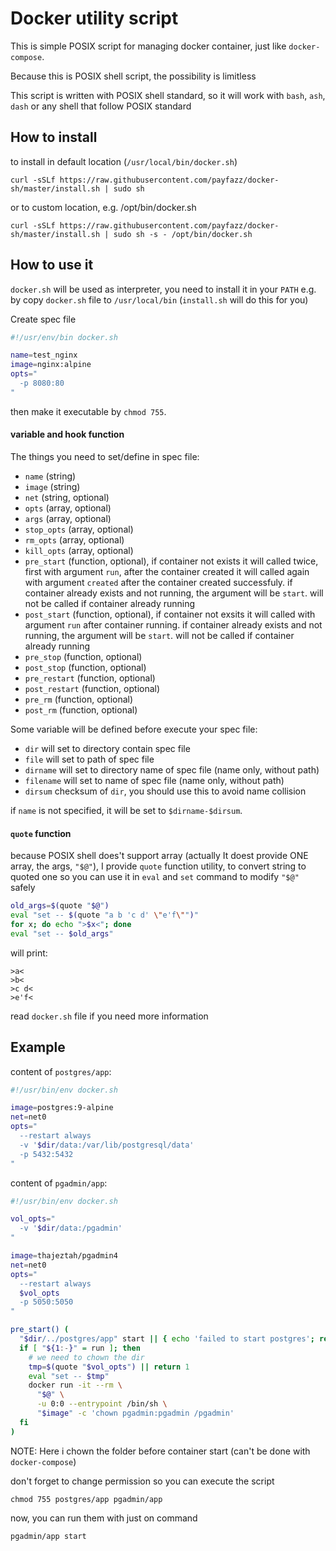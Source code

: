 # Docker utility script

This is simple POSIX script for managing docker container, just like `docker-compose`.

Because this is POSIX shell script, the possibility is limitless

This script is written with POSIX shell standard, so it will work with `bash`, `ash`, `dash` or any shell that follow POSIX standard

## How to install

to install in default location (`/usr/local/bin/docker.sh`)

    curl -sSLf https://raw.githubusercontent.com/payfazz/docker-sh/master/install.sh | sudo sh

or to custom location, e.g. /opt/bin/docker.sh

    curl -sSLf https://raw.githubusercontent.com/payfazz/docker-sh/master/install.sh | sudo sh -s - /opt/bin/docker.sh


## How to use it
`docker.sh` will be used as interpreter, you need to install it in your `PATH` e.g. by copy `docker.sh` file to `/usr/local/bin` (`install.sh` will do this for you)

Create spec file
```sh
#!/usr/env/bin docker.sh

name=test_nginx
image=nginx:alpine
opts="
  -p 8080:80
"
```

then make it executable by `chmod 755`.

#### variable and hook function
The things you need to set/define in spec file:

- `name` (string)
- `image` (string)
- `net` (string, optional)
- `opts` (array, optional)
- `args` (array, optional)
- `stop_opts` (array, optional)
- `rm_opts` (array, optional)
- `kill_opts` (array, optional)
- `pre_start` (function, optional), if container not exists it will called twice, first with argument `run`, after the container created it will called again with argument `created` after the container created successfuly. if container already exists and not running, the argument will be `start`. will not be called if container already running
- `post_start` (function, optional), if container not exsits it will called with argument `run` after container running. if container already exists and not running, the argument will be `start`. will not be called if container already running
- `pre_stop` (function, optional)
- `post_stop` (function, optional)
- `pre_restart` (function, optional)
- `post_restart` (function, optional)
- `pre_rm` (function, optional)
- `post_rm` (function, optional)

Some variable will be defined before execute your spec file:
- `dir` will set to directory contain spec file
- `file` will set to path of spec file
- `dirname` will set to directory name of spec file (name only, without path)
- `filename` will set to name of spec file (name only, without path)
- `dirsum` checksum of `dir`, you should use this to avoid name collision

if `name` is not specified, it will be set to `$dirname-$dirsum`.

#### `quote` function
because POSIX shell does't support array (actually It doest provide ONE array, the args, `"$@"`), I provide `quote` function utility, to convert string to quoted one so you can use it in `eval` and `set` command to modify `"$@"` safely
```sh
old_args=$(quote "$@")
eval "set -- $(quote "a b 'c d' \"e'f\"")"
for x; do echo ">$x<"; done
eval "set -- $old_args"
```
will print:
```
>a<
>b<
>c d<
>e'f<
```

read `docker.sh` file if you need more information


## Example

content of `postgres/app`:
```sh
#!/usr/bin/env docker.sh

image=postgres:9-alpine
net=net0
opts="
  --restart always
  -v '$dir/data:/var/lib/postgresql/data'
  -p 5432:5432
"
```

content of `pgadmin/app`:
```sh
#!/usr/bin/env docker.sh

vol_opts="
  -v '$dir/data:/pgadmin'
"

image=thajeztah/pgadmin4
net=net0
opts="
  --restart always
  $vol_opts
  -p 5050:5050
"

pre_start() (
  "$dir/../postgres/app" start || { echo 'failed to start postgres'; return 1; }
  if [ "${1:-}" = run ]; then
    # we need to chown the dir
    tmp=$(quote "$vol_opts") || return 1
    eval "set -- $tmp"
    docker run -it --rm \
      "$@" \
      -u 0:0 --entrypoint /bin/sh \
      "$image" -c 'chown pgadmin:pgadmin /pgadmin'
  fi
)
```
NOTE: Here i chown the folder before container start (can't be done with `docker-compose`)

don't forget to change permission so you can execute the script

    chmod 755 postgres/app pgadmin/app

now, you can run them with just on command

    pgadmin/app start

